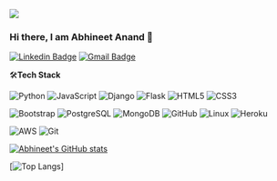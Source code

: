 ![](https://komarev.com/ghpvc/?username=gullyboy007&color=yellowgreen)

### Hi there, I am Abhineet Anand 👋

[![Linkedin Badge](https://img.shields.io/badge/-abhineetanand-blue?style=flat-square&logo=Linkedin&logoColor=white&link=https://www.linkedin.com/in/abhineet-anand/)](https://www.linkedin.com/in/abhineet-anand/)
[![Gmail Badge](https://img.shields.io/badge/-abhineet.anand.2000@gmail.com-c14438?style=flat-square&logo=Gmail&logoColor=white&link=mailto:abhineet.anand.2000@gmail.com)](mailto:abhineet.anand.2000@gmail.com)

🛠**Tech Stack**

![Python](https://img.shields.io/badge/-Python-000000?style=flat&logo=python)
![JavaScript](https://img.shields.io/badge/-JavaScript-000000?style=flat&logo=javascript)
![Django](https://img.shields.io/badge/-Django-000000?style=flat&logo=Django)
![Flask](https://img.shields.io/badge/-Flask-000000?style=flat&logo=Flask)
![HTML5](https://img.shields.io/badge/-HTML5-000000?style=flat&logo=HTML5)
![CSS3](https://img.shields.io/badge/-CSS3-000000?style=flat&logo=CSS3)

![Bootstrap](https://img.shields.io/badge/-Bootstrap-000000?style=flat&logo=bootstrap)
![PostgreSQL](https://img.shields.io/badge/-PostgreSQL-000000?style=flat&logo=PostgreSQL)
![MongoDB](https://img.shields.io/badge/-MongoDB-000000?style=flat&logo=MongoDB)
![GitHub](https://img.shields.io/badge/-GitHub-000000?style=flat&logo=github&logoColor=FFFFFF)
![Linux](https://img.shields.io/badge/-Linux-000000?style=flat&logo=linux&logoColor=FCC624)
![Heroku](https://img.shields.io/badge/-Heroku-000000?style=flat&logo=heroku)

![AWS](https://img.shields.io/badge/AWS-000000?style=flat-square&logo=amazon-aws)
![Git](https://img.shields.io/badge/-Git-000000?style=flat&logo=git&logoColor=F05032)

[![Abhineet's GitHub stats](https://github-readme-stats.vercel.app/api?username=gullyboy007&show_icons=true&theme=vision-friendly-dark)]()

[![Top Langs](https://github-readme-stats.vercel.app/api/top-langs/?username=gullyboy007&show_icons=true&theme=vision-friendly-dark)]

<!---
gullyboy007/gullyboy007 is a ✨ special ✨ repository because its `README.md` (this file) appears on your GitHub profile.
You can click the Preview link to take a look at your changes.
--->
